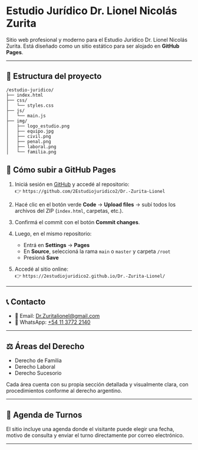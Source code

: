 # Estudio Jurídico Dr. Lionel Nicolás Zurita

Sitio web profesional y moderno para el Estudio Jurídico Dr. Lionel Nicolás Zurita. Está diseñado como un sitio estático para ser alojado en **GitHub Pages**.

---

## 📁 Estructura del proyecto

```
/estudio-juridico/
├── index.html
├── css/
│   └── styles.css
├── js/
│   └── main.js
├── img/
│   ├── logo_estudio.png
│   ├── equipo.jpg
│   ├── civil.png
│   ├── penal.png
│   ├── laboral.png
│   └── familia.png

```

## 🚀 Cómo subir a GitHub Pages

1. Iniciá sesión en [GitHub](https://github.com) y accedé al repositorio:  
   👉 `https://github.com/2Estudiojuridico2/Dr.-Zurita-Lionel`

2. Hacé clic en el botón verde **Code** → **Upload files** → subí todos los archivos del ZIP (`index.html`, carpetas, etc.).

3. Confirmá el commit con el botón **Commit changes**.

4. Luego, en el mismo repositorio:
   - Entrá en **Settings** → **Pages**
   - En **Source**, seleccioná la rama `main` o `master` y carpeta `/root`
   - Presioná **Save**

5. Accedé al sitio online:  
   👉 `https://2estudiojuridico2.github.io/Dr.-Zurita-Lionel/`

---

## 📞 Contacto

- 📧 Email: [Dr.Zuritalionel@gmail.com](mailto:Dr.Zuritalionel@gmail.com)  
- 📱 WhatsApp: [+54 11 3772 2140](https://wa.me/541137722140)

---

## ⚖️ Áreas del Derecho

- Derecho de Familia  
- Derecho Laboral  
- Derecho Sucesorio  

Cada área cuenta con su propia sección detallada y visualmente clara, con procedimientos conforme al derecho argentino.

---

## 📅 Agenda de Turnos

El sitio incluye una agenda donde el visitante puede elegir una fecha, motivo de consulta y enviar el turno directamente por correo electrónico.

---
